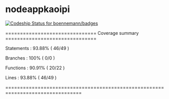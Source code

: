 # nodeappkaoipi 

[![Codeship Status for boennemann/badges](https://www.codeship.io/projects/30e79d80-ffd6-0132-2c7a-62f74f018091/status?branch=master)](https://www.codeship.io/projects/88232)


=============================== Coverage summary ===============================
 
  Statements   : 93.88% ( 46/49 )
  
  Branches     : 100% ( 0/0 )
  
  Functions    : 90.91% ( 20/22 )
  
  Lines        : 93.88% ( 46/49 )
  
================================================================================
